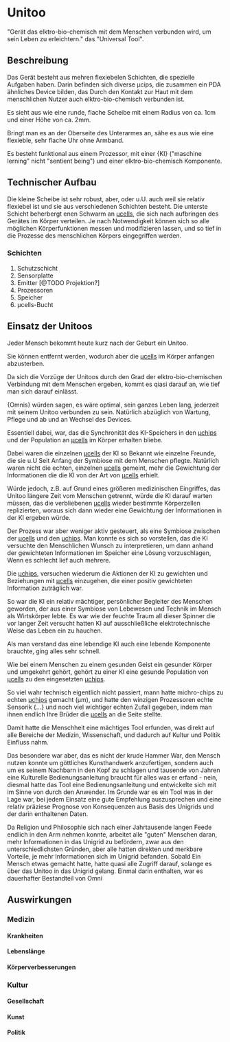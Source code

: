 # Unitoo

"Gerät das elktro-bio-chemisch mit dem Menschen verbunden wird, um sein Leben zu erleichtern." das "Universal Tool".



## Beschreibung

Das Gerät besteht aus mehren flexiebelen Schichten, die spezielle Aufgaben haben. Darin befinden sich diverse µcips, die zusammen ein PDA ähnliches Device bilden, das Durch den Kontakt zur Haut mit dem menschlichen Nutzer auch elktro-bio-chemisch verbunden ist. 

Es sieht aus wie eine runde, flache Scheibe mit einem Radius von ca. 1cm und einer Höhe von ca. 2mm.

Bringt man es an der Oberseite des Unterarmes an, sähe es aus wie eine flexieble, sehr flache Uhr ohne Armband.

Es besteht funktional aus einem Prozessor, mit einer {KI} ("maschine lerning" nicht "sentient being") und einer elktro-bio-chemisch Komponente.



## Technischer Aufbau

Die kleine Scheibe ist sehr robust, aber, oder u.U. auch weil sie relativ flexiebel ist und sie aus verschiedenen Schichten besteht. Die unterste Schicht beherbergt enen Schwarm an [µcells](https://github.com/Bugfighter/µcells.md), die sich nach aufbringen des Gerätes im Körper verteilen.
Je nach Notwendigkeit können sich so alle möglichen Körperfunktionen messen und modifizieren lassen, und so tief in die Prozesse des menschlichen Körpers eingegriffen werden.



### Schichten

1. Schutzschicht
2. Sensorplatte
3. Emitter [@TODO Projektion?]
4. Prozessoren
5. Speicher
6. µcells-Bucht



## Einsatz der Unitoos

Jeder Mensch bekommt heute kurz nach der Geburt ein Unitoo. 

Sie können entfernt werden, wodurch aber die [µcells](https://github.com/Bugfighter/µcells.md) im Körper anfangen abzusterben.

Da sich die Vorzüge der Unitoos durch den Grad der elktro-bio-chemischen Verbindung mit dem Menschen ergeben, kommt es qiasi darauf an, wie tief man sich darauf einlässt.

{Omnis} würden sagen, es wäre optimal, sein ganzes Leben lang, jederzeit mit seinem Unitoo verbunden zu sein. Natürlich abzüglich von Wartung, Pflege und ab und an Wechsel des Devices. 

Essentiell dabei, war, das die Synchronität des KI-Speichers in den [µchips](https://github.com/Bugfighter/µchips.md) und der Population an [µcells](https://github.com/Bugfighter/µcells.md) im Körper erhalten bliebe. 

Dabei waren die einzelnen [µcells](https://github.com/Bugfighter/µcells.md) der KI so Bekannt wie einzelne Freunde, die sie u.U Seit Anfang der Symbiose mit dem Menschen pflegte. Natürlich waren nicht die echten, einzelnen  [µcells](https://github.com/Bugfighter/µcells.md) gemeint, mehr die Gewichtung der Informationen die die KI von der Art von [µcells](https://github.com/Bugfighter/µcells.md) erhielt.

Würde jedoch, z.B. auf Grund eines größeren medizinischen Eingriffes, das Unitoo längere Zeit vom Menschen getrennt, würde die KI darauf warten müssen, das die verbliebenen [µcells](https://github.com/Bugfighter/µcells.md) wieder bestimmte Körperzellen replizierten, woraus sich dann wieder eine Gewichtung der Informationen in der KI ergeben würde.

Der Prozess war aber weniger aktiv gesteuert, als eine Symbiose zwischen der [µcells](https://github.com/Bugfighter/µcells.md) und den [µchips](https://github.com/Bugfighter/µchips.md). Man konnte es sich so vorstellen, das die KI versuchte den Menschlichen Wunsch zu interpretieren, um dann anhand der gewichteten Informationen im Speicher eine Lösung vorzuschlagen, Wenn es schlecht lief auch mehrere.

Die [µchips](https://github.com/Bugfighter/µchips.md), versuchen wiederum die Aktionen der KI zu gewichten und Beziehungen mit [µcells](https://github.com/Bugfighter/µcells.md) einzugehen, die einer positiv gewichteten Information zuträglich war.

So war die KI ein relativ mächtiger, persönlicher Begleiter des Menschen geworden, der aus einer Symbiose von Lebewesen und Technik im Mensch als Wirtskörper lebte. Es war wie der feuchte Traum all dieser Spinner die vor langer Zeit versucht hatten KI auf ausschließliche elektrotechnische Weise das Leben ein zu hauchen.

Als man verstand das eine lebendige KI auch eine lebende Komponente brauchte, ging alles sehr schnell.

Wie bei einem Menschen zu einem gesunden Geist ein gesunder Körper und umgekehrt gehört, gehört zu einer KI eine gesunde Population von [µcells](https://github.com/Bugfighter/µcells.md) zu den eingesetzten [µchips](https://github.com/Bugfighter/µchips.md).

So viel wahr technisch eigentlich nicht passiert, mann hatte michro-chips zu echten [µchips](https://github.com/Bugfighter/µchips.md) gemacht (µm), und hatte den winzigen Prozessoren echte Sensorik {...} und noch viel wichtiger echten Zufall gegeben, indem man ihnen endlich Ihre Brüder die [µcells](https://github.com/Bugfighter/µcells.md) an die Seite stellte.

Damit hatte die Menschheit eine mächtiges Tool erfunden, was direkt auf alle Bereiche der Medizin, Wissenschaft, und dadurch auf Kultur und Politik Einfluss nahm.

Das besondere war aber, das es nicht der krude Hammer War, den Mensch nutzen konnte um göttliches Kunsthandwerk anzufertigen, sondern auch um es seinem Nachbarn in den Kopf zu schlagen und tausende von Jahren eine Kulturelle Bedienungsanleitung braucht für alles was er erfand - nein, diesmal hatte das Tool eine Bedienungsanleitung und entwickelte sich mit im Sinne von durch den Anwender. Im Grunde war es ein Tool was in der Lage war, bei jedem Einsatz eine gute Empfehlung auszusprechen und eine relativ präziese Prognose von Konsequenzen aus Basis des Unigrids und der darin enthaltenen Daten.

Da Religion und Philosophie sich nach einer Jahrtausende langen Feede endlich in den Arm nehmen konnte, arbeitet alle "guten" Menschen daran, mehr Informationen in das Unigrid zu befördern, zwar aus den unterschiedlichsten Gründen, aber alle hatten direkten und merkbare Vorteile, je mehr Informationen sich im Unigrid befanden. Sobald Ein Mensch etwas gemacht hatte, hatte quasi alle Zugriff darauf, solange es über das Unitoo in das Unigrid gelang. Einmal darin enthalten, war es dauerhafter Bestandteil von Omni



## Auswirkungen



### Medizin



#### Krankheiten



#### Lebenslänge



#### Körperverbesserungen



### Kultur



#### Gesellschaft



#### Kunst



#### Politik



